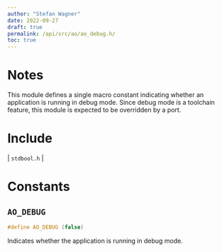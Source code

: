 ```yaml
---
author: "Stefan Wagner"
date: 2022-09-27
draft: true
permalink: /api/src/ao/ao_debug.h/
toc: true
---
```


# Notes

This module defines a single macro constant indicating whether an application is running in debug mode. Since debug mode is a toolchain feature, this module is expected to be overridden by a port.

# Include

| `stdbool.h` |

# Constants

## `AO_DEBUG`

```c
#define AO_DEBUG (false)
```

Indicates whether the application is running in debug mode.
